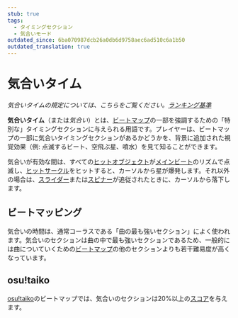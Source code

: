 ```yaml
---
stub: true
tags:
  - タイミングセクション
  - 気合いモード
outdated_since: 6ba070987dcb26a0db6d9758aec6ad510c6a1b50
outdated_translation: true
---
```


# 気合いタイム

*気合いタイムの規定については、こちらをご覧ください。[ランキング基準](/wiki/Ranking_Criteria)*

**気合いタイム**（または*気合い*）とは、[ビートマップ](/wiki/Beatmap)の一部を強調するための「特別な」タイミングセクションに与えられる用語です。プレイヤーは、ビートマップの一部に気合いタイミングセクションがあるかどうかを、背景に追加された視覚効果（例: 点滅するビート、空飛ぶ星、噴水）を見て知ることができます。

気合いが有効な間は、すべての[ヒットオブジェクト](/wiki/Gameplay/Hit_object)が[メインビート](/wiki/Client/Beatmap_editor/Timing)のリズムで点滅し、[ヒットサークル](/wiki/Gameplay/Hit_object/Hit_circle)をヒットすると、カーソルから星が爆発します。それ以外の場合は、[スライダー](/wiki/Gameplay/Hit_object/Slider)または[スピナー](/wiki/Gameplay/Hit_object/Spinner)が追従されたときに、カーソルから落下します。

## ビートマッピング

気合いの時間は、通常コーラスである「曲の最も強いセクション」によく使われます。気合いのセクションは曲の中で最も強いセクションであるため、一般的には曲についていくための[ビートマップ](/wiki/Beatmap)の他のセクションよりも若干難易度が高くなっています。

## osu!taiko

[osu!taiko](/wiki/Game_mode/osu!taiko)のビートマップでは、気合いのセクションは20%以上の[スコア](/wiki/Gameplay/Score)を与えます。

<!-- TODO: Add links -->
